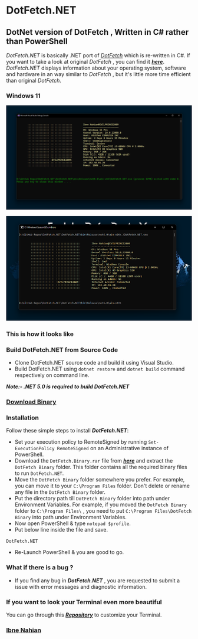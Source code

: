 # DotFetch.NET

## DotNet version of DotFetch , Written in C# rather than PowerShell

_DotFetch.NET_ is basically .NET port of _[DotFetch](https://github.com/evilprince2009/DotFetch)_ which is re-written in C#. If you want to take a look at original _DotFetch_ , you can find it _**[here](https://github.com/evilprince2009/DotFetch)**_. _DotFetch.NET_ displays information about your operating system, software and hardware in an way similar to _DotFetch_ , but it's little more time efficient than original _DotFetch_.

### Windows 11

![DotFetch.NET](https://github.com/evilprince2009/DotFetch.NET/blob/main/Images/Screenshot_2.png)

![DotFetch.NET](https://github.com/evilprince2009/DotFetch.NET/blob/main/Images/Screenshot_3.png)

### This is how it looks like

### Build DotFetch.NET from Source Code

- Clone DotFetch.NET source code and build it using Visual Studio.
- Build DotFetch.NET using `dotnet restore` and `dotnet build` command respectively on command line.

_**Note:- .NET 5.0 is required to build DotFetch.NET**_

### [Download Binary](https://github.com/evilprince2009/DotFetch.NET)

### Installation

Follow these simple steps to install _**DotFetch.NET**_:

- Set your execution policy to RemoteSigned by running `Set-ExecutionPolicy RemoteSigned` on an Administrative instance of PowerShell.
- Download the `DotFetch.Binary.rar` file from _**[here](https://github.com/evilprince2009/DotFetch.NET/releases/tag/v1.0.0)**_ and extract the `DotFetch Binary` folder. This folder contains all the required binary files to run `DotFetch.NET`.
- Move the `DotFetch Binary` folder somewhere you prefer. For example, you can move it to your `C:\Program Files` folder. Don't delete or rename any file in the `DotFetch Binary` folder.
- Put the directory path till `DotFetch Binary` folder into path under Environment Variables. For example, if you moved the `DotFetch Binary` folder to `C:\Program Files\` , you need to put `C:\Program Files\DotFetch Binary` into path under Environment Variables.
- Now open PowerShell & type `notepad $profile`.
- Put below line inside the file and save.

```
DotFetch.NET
```

- Re-Launch PowerShell & you are good to go.

### What if there is a bug ?

- If you find any bug in _**DotFetch.NET**_ , you are requested to submit a issue with error messages and diagnostic information.

### If you want to look your Terminal even more beautiful

You can go through this _**[Repository](https://github.com/evilprince2009/Windows-Terminal-Customization)**_ to customize your Terminal.

### [Ibne Nahian](https://evilprince2009.netlify.app/)
